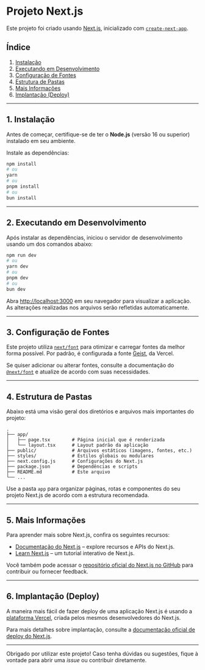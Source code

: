 # Projeto Next.js

Este projeto foi criado usando [Next.js](https://nextjs.org), inicializado com [`create-next-app`](https://nextjs.org/docs/app/api-reference/cli/create-next-app).

## Índice
1. [Instalação](#instalacao)
2. [Executando em Desenvolvimento](#executando-em-desenvolvimento)
3. [Configuração de Fontes](#configuracao-de-fontes)
4. [Estrutura de Pastas](#estrutura-de-pastas)
5. [Mais Informações](#mais-informacoes)
6. [Implantação (Deploy)](#implantacao-deploy)

---

## 1. Instalação

Antes de começar, certifique-se de ter o **Node.js** (versão 16 ou superior) instalado em seu ambiente.

Instale as dependências:

```bash
npm install
# ou
yarn
# ou
pnpm install
# ou
bun install
```

---

## 2. Executando em Desenvolvimento

Após instalar as dependências, iniciou o servidor de desenvolvimento usando um dos comandos abaixo:

```bash
npm run dev
# ou
yarn dev
# ou
pnpm dev
# ou
bun dev
```

Abra [http://localhost:3000](http://localhost:3000) em seu navegador para visualizar a aplicação. As alterações realizadas nos arquivos serão refletidas automaticamente.

---

## 3. Configuração de Fontes

Este projeto utiliza [`next/font`](https://nextjs.org/docs/app/building-your-application/optimizing/fonts) para otimizar e carregar fontes da melhor forma possível. Por padrão, é configurada a fonte [Geist](https://vercel.com/font), da Vercel.

Se quiser adicionar ou alterar fontes, consulte a documentação do [`@next/font`](https://nextjs.org/docs/app/building-your-application/optimizing/fonts) e atualize de acordo com suas necessidades.

---

## 4. Estrutura de Pastas

Abaixo está uma visão geral dos diretórios e arquivos mais importantes do projeto:

```
.
├── app/
│   ├── page.tsx        # Página inicial que é renderizada
│   └── layout.tsx      # Layout padrão da aplicação
├── public/             # Arquivos estáticos (imagens, fontes, etc.)
├── styles/             # Estilos globais ou modulares
├── next.config.js      # Configurações do Next.js
├── package.json        # Dependências e scripts
├── README.md           # Este arquivo
└── ...
```

Use a pasta `app` para organizar páginas, rotas e componentes do seu projeto Next.js de acordo com a estrutura recomendada.

---

## 5. Mais Informações

Para aprender mais sobre Next.js, confira os seguintes recursos:

- [Documentação do Next.js](https://nextjs.org/docs) – explore recursos e APIs do Next.js.  
- [Learn Next.js](https://nextjs.org/learn) – um tutorial interativo de Next.js.

Você também pode acessar o [repositório oficial do Next.js no GitHub](https://github.com/vercel/next.js) para contribuir ou fornecer feedback.

---

## 6. Implantação (Deploy)

A maneira mais fácil de fazer deploy de uma aplicação Next.js é usando a [plataforma Vercel](https://vercel.com/new?utm_medium=default-template&filter=next.js&utm_source=create-next-app&utm_campaign=create-next-app-readme), criada pelos mesmos desenvolvedores do Next.js.

Para mais detalhes sobre implantação, consulte a [documentação oficial de deploy do Next.js](https://nextjs.org/docs/app/building-your-application/deploying).

---

Obrigado por utilizar este projeto! Caso tenha dúvidas ou sugestões, fique à vontade para abrir uma *issue* ou contribuir diretamente.
